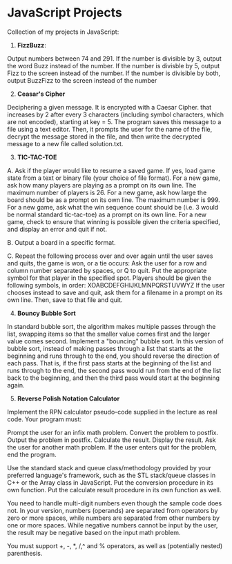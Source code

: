 # JavaScript Projects
Collection of my projects in JavaScript:

1. **FizzBuzz**:

 Output numbers between 74 and 291.
 If the number is divisible by 3, output the word Buzz instead of the number.
 If the number is divisble by 5, output Fizz to the screen instead of the number.
 If the number is divisible by both, output BuzzFizz to the screen instead of the number


2. **Ceasar's Cipher**

 Deciphering a given message. It is encrypted with a Caesar Cipher.
 that increases by 2 after every 3 characters (including symbol characters, which are not encoded), starting at key = 5.
 The program saves this message to a file using a text editor.
 Then, it prompts the user for the name of the file, decrypt the message stored in the file,
 and then write the decrypted message to a new file called solution.txt.

3. **TIC-TAC-TOE**

 A. Ask if the player would like to resume a saved game. If yes, load game state from a text or binary file (your choice of file format).
 For a new game, ask how many players are playing as a prompt on its own line. The maximum number of players is 26.
 For a new game, ask how large the board should be as a prompt on its own line. The maximum number is 999.
 For a new game, ask what the win sequence count should be (i.e. 3 would be normal standard tic-tac-toe) as a prompt on its own line.
 For a new game, check to ensure that winning is possible given the criteria specified, and display an error and quit if not.
 
 B. Output a board in a specific format.
 
 C. Repeat the following process over and over again until the user saves and quits, the game is won, or a tie occurs:
 Ask the user for a row and column number separated by spaces, or Q to quit. Put the appropriate symbol for that player in the specified spot. Players should be given the following symbols, in order: XOABCDEFGHIJKLMNPQRSTUVWYZ
 If the user chooses instead to save and quit, ask them for a filename in a prompt on its own line. Then, save to that file and quit.
 
4. **Bouncy Bubble Sort**

 In standard bubble sort, the algorithm makes multiple passes through the list, swapping items so that the smaller value comes first and the larger value comes second.
 Implement a "bouncing" bubble sort. In this version of bubble sort, instead of making passes through a list that starts at the beginning and runs through to the end, you should reverse the direction of each pass. That is, if the first pass starts at the beginning of the list and runs through to the end, the second pass would run from the end of the list back to the beginning, and then the third pass would start at the beginning again.
 
5. **Reverse Polish Notation Calculator**

 Implement the RPN calculator pseudo-code supplied in the lecture as real code. Your program must:

  Prompt the user for an infix math problem.
  Convert the problem to postfix.
  Output the problem in postfix.
  Calculate the result.
  Display the result.
  Ask the user for another math problem.
  If the user enters quit for the problem, end the program.

  Use the standard stack and queue class/methodology provided by your preferred language's framework, such as the STL stack/queue classes in C++ or the Array class in JavaScript. Put the conversion procedure in its own function. Put the calculate result procedure in its own function as well.

  You need to handle multi-digit numbers even though the sample code does not. In your version, numbers (operands) are separated from operators by zero or more spaces, while numbers are separated from other numbers by one or more spaces. While negative numbers cannot be input by the user, the result may be negative based on the input math problem.

  You must support +, -, *, /,^ and % operators, as well as (potentially nested) parenthesis.


